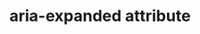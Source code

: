 ---
{
  "title": "aria-expanded attribute",
  "description": "Indicates whether the element, or another grouping element it controls, is currently expanded or collapsed.",
  "category": "aria",
  "keywords": [
    "aria-expanded attribute"
  ],
  "last_test_date": "2020-03-25",
  "test_results_url": "https://a11ysupport.io/tech/aria/aria-expanded_attribute",
  "test_url": "https://a11ysupport.io/tech/aria/aria-expanded_attribute",
  "notes_by_num": {
    "1": "Didn't convey the \"true\" value",
    "2": "Didn't convey the \"false\" value",
    "3": "Didn't convey change in value"
  },
  "stats": {
    "jaws": {
      "chrome": {
        "80-86": "a #1"
      },
      "ie": {
        "11": "a #2"
      },
      "firefox": {
        "74-82": "a #1"
      }
    },
    "narrator": {
      "edge": {
        "44-86": "y"
      }
    },
    "nvda": {
      "chrome": {
        "80-86": "y"
      },
      "firefox": {
        "74-82": "y"
      }
    },
    "talkback": {
      "and_chr": {
        "80-86": "y"
      }
    },
    "vo_ios": {
      "ios_saf": {
        "13.4-14.2": "a"
      }
    },
    "vo_macos": {
      "safari": {
        "13.1-14.0": "a #3 #2 #1"
      }
    },
    "orca": {
      "firefox": {
        "74-82": "a #2"
      }
    },
    "dragon_win": {
      "chrome": {
        "80-87": "y"
      }
    },
    "va_and": {
      "and_chr": {
        "80-87": "y"
      }
    },
    "vc_macos": {
      "safari": {
        "13.0.5-14.0.1": "y"
      }
    },
    "vc_ios": {
      "ios_saf": {
        "13.3.1-14.2": "y"
      }
    },
    "wsr": {
      "chrome": {
        "80-87": "y"
      }
    }
  },
  "links": {
    "ARIA spec for aria-expanded": "https://www.w3.org/TR/wai-aria-1.1/#aria-expanded"
  }
}
---